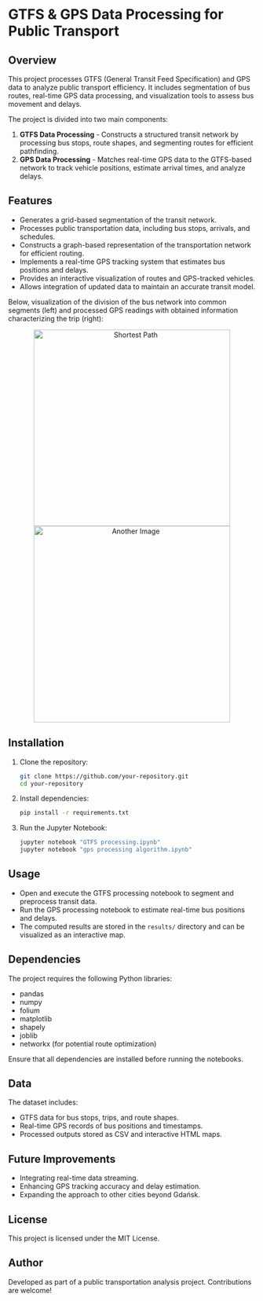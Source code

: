 # GTFS & GPS Data Processing for Public Transport

## Overview
This project processes GTFS (General Transit Feed Specification) and GPS data to analyze public transport efficiency. It includes segmentation of bus routes, real-time GPS data processing, and visualization tools to assess bus movement and delays.

The project is divided into two main components:
1. **GTFS Data Processing** - Constructs a structured transit network by processing bus stops, route shapes, and segmenting routes for efficient pathfinding.
2. **GPS Data Processing** - Matches real-time GPS data to the GTFS-based network to track vehicle positions, estimate arrival times, and analyze delays.

## Features
- Generates a grid-based segmentation of the transit network.
- Processes public transportation data, including bus stops, arrivals, and schedules.
- Constructs a graph-based representation of the transportation network for efficient routing.
- Implements a real-time GPS tracking system that estimates bus positions and delays.
- Provides an interactive visualization of routes and GPS-tracked vehicles.
- Allows integration of updated data to maintain an accurate transit model.
  
Below, visualization of the division of the bus network into common segments (left) and processed GPS readings with obtained information characterizing the trip (right):
 <p align="center">
    <img src="graph.png" alt="Shortest Path" width="400"/>
    <img src="shortest_path.png" alt="Another Image" width="400"/>
</p>


## Installation
1. Clone the repository:
   ```sh
   git clone https://github.com/your-repository.git
   cd your-repository
   ```
2. Install dependencies:
   ```sh
   pip install -r requirements.txt
   ```
3. Run the Jupyter Notebook:
   ```sh
   jupyter notebook "GTFS processing.ipynb"
   jupyter notebook "gps processing algorithm.ipynb"
   ```

## Usage
- Open and execute the GTFS processing notebook to segment and preprocess transit data.
- Run the GPS processing notebook to estimate real-time bus positions and delays.
- The computed results are stored in the `results/` directory and can be visualized as an interactive map.

## Dependencies
The project requires the following Python libraries:
- pandas
- numpy
- folium
- matplotlib
- shapely
- joblib
- networkx (for potential route optimization)

Ensure that all dependencies are installed before running the notebooks.

## Data
The dataset includes:
- GTFS data for bus stops, trips, and route shapes.
- Real-time GPS records of bus positions and timestamps.
- Processed outputs stored as CSV and interactive HTML maps.

## Future Improvements
- Integrating real-time data streaming.
- Enhancing GPS tracking accuracy and delay estimation.
- Expanding the approach to other cities beyond Gdańsk.

## License
This project is licensed under the MIT License.

## Author
Developed as part of a public transportation analysis project. Contributions are welcome!



